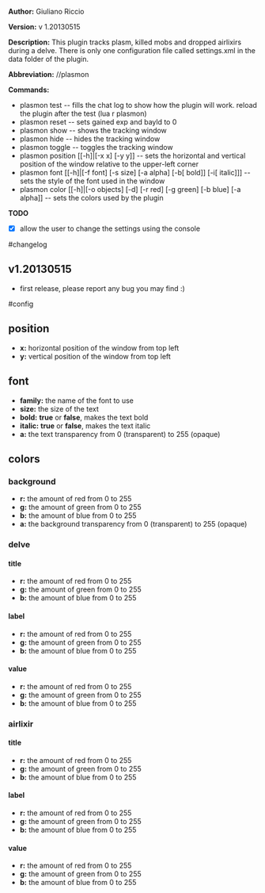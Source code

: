 **Author:** Giuliano Riccio

**Version:** v 1.20130515

**Description:**
This plugin tracks plasm, killed mobs and dropped airlixirs during a delve.
There is only one configuration file called settings.xml in the data folder of the plugin.

**Abbreviation:** //plasmon

**Commands:**

* plasmon test -- fills the chat log to show how the plugin will work. reload the plugin after the test (lua r plasmon)
* plasmon reset -- sets gained exp and bayld to 0
* plasmon show -- shows the tracking window
* plasmon hide -- hides the tracking window
* plasmon toggle -- toggles the tracking window
* plasmon position [[-h]|[-x x] [-y y]] -- sets the horizontal and vertical position of the window relative to the upper-left corner
* plasmon font [[-h]|[-f font] [-s size] [-a alpha] [-b[ bold]] [-i[ italic]]] -- sets the style of the font used in the window
* plasmon color [[-h]|[-o objects] [-d] [-r red] [-g green] [-b blue] [-a alpha]] -- sets the colors used by the plugin

**TODO**

- [x] allow the user to change the settings using the console

#changelog
## v1.20130515
* first release, please report any bug you may find :)

#config
## position
* **x:** horizontal position of the window from top left
* **y:** vertical position of the window from top left

## font
* **family:** the name of the font to use
* **size:** the size of the text
* **bold:** **true** or **false**, makes the text bold
* **italic:** **true** or **false**, makes the text italic
* **a:** the text transparency from 0 (transparent) to 255 (opaque)

## colors
### background
* **r:** the amount of red from 0 to 255
* **g:** the amount of green from 0 to 255
* **b:** the amount of blue from 0 to 255
* **a:** the background transparency from 0 (transparent) to 255 (opaque)

### delve
#### title
* **r:** the amount of red from 0 to 255
* **g:** the amount of green from 0 to 255
* **b:** the amount of blue from 0 to 255

#### label
* **r:** the amount of red from 0 to 255
* **g:** the amount of green from 0 to 255
* **b:** the amount of blue from 0 to 255

#### value
* **r:** the amount of red from 0 to 255
* **g:** the amount of green from 0 to 255
* **b:** the amount of blue from 0 to 255

### airlixir
#### title
* **r:** the amount of red from 0 to 255
* **g:** the amount of green from 0 to 255
* **b:** the amount of blue from 0 to 255

#### label
* **r:** the amount of red from 0 to 255
* **g:** the amount of green from 0 to 255
* **b:** the amount of blue from 0 to 255

#### value
* **r:** the amount of red from 0 to 255
* **g:** the amount of green from 0 to 255
* **b:** the amount of blue from 0 to 255
